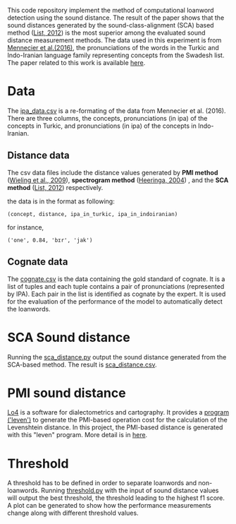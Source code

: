 This code repository implement the method of computational loanword detection using the sound distance. The result of the paper shows that the sound distances generated by the sound-class-alignment (SCA) based method ([List, 2012](https://pdfs.semanticscholar.org/874d/14f33aea18bcba36328d10287a8b55070c40.pdf)) is the most superior among the evaluated sound distance measurement methods. The data used in this experiment is from [Mennecier et al.(2016)](http://booksandjournals.brillonline.com/content/journals/10.1163/22105832-00601015), the pronunciations of the words in the Turkic and Indo-Iranian language family representing concepts from the Swadesh list. The paper related to this work is available [here](https://benjamins.com/catalog/coll.59.11zha). 


# Data 

The [ipa_data.csv](https://github.com/jayliqinzhang/computational-loanword-detection/blob/master/data/ipa_data.csv) is a re-formating of the data from Mennecier et al. (2016). There are three columns, the concepts, pronunciations (in ipa) of the concepts in Turkic, and pronunciations (in ipa) of the concepts in Indo-Iranian.
  


## Distance data

The csv data files include the distance values generated by **PMI method** ([Wieling et al., 2009](https://dl.acm.org/citation.cfm?id=1642053)), **spectrogram method** ([Heeringa, 2004](https://www.rug.nl/research/portal/files/9800656/thesis.pdf)) , and the **SCA method** ([List, 2012](https://pdfs.semanticscholar.org/874d/14f33aea18bcba36328d10287a8b55070c40.pdf)) respectively. 


the data is in the format as following: 

```
(concept, distance, ipa_in_turkic, ipa_in_indoiranian)
```

for instance, 

```
('one', 0.84, 'bɪr', 'jak')
```

## Cognate data

The [cognate.csv](https://github.com/jayliqinzhang/computational-loanword-detection/blob/master/data/cognate.csv) is the data containing the gold standard of cognate. It is a list of tuples and each tuple contains a pair of pronunciations (represented by IPA). Each pair in the list is identified as cognate by the expert. It is used for the evaluation of the performance of the model to automatically detect the loanwords. 


# SCA Sound distance

Running the [sca_distance.py](https://github.com/jayliqinzhang/computational-loanword-detection/blob/master/sca_distance.py) output the sound distance generated from the SCA-based method. The result is [sca_distance.csv](https://github.com/jayliqinzhang/computational-loanword-detection/blob/master/data/sca_distance.csv). 


# PMI sound distance 

[Lo4](http://www.let.rug.nl/kleiweg/L04/) is a software for dialectometrics and cartography. It provides a [program ('leven')](http://www.let.rug.nl/kleiweg/L04/Manuals/leven.html) to generate the PMI-based operation cost for the calculation of the Levenshtein distance. In this project, the PMI-based distance is generated with this "leven" program. More detail is in [here](http://www.let.rug.nl/kleiweg/L04/Manuals/leven.html).


# Threshold

A threshold has to be defined in order to separate loanwords and non-loanwords. Running [threshold.py](https://github.com/jayliqinzhang/computational-loanword-detection/blob/master/threshold.py) with the input of sound distance values will output the best threshold, the threshold leading to the highest f1 score. A plot can be generated to show how the performance measurements change along with different threshold values.  



